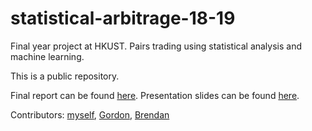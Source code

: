 # statistical-arbitrage-18-19
Final year project at HKUST. Pairs trading using statistical analysis and machine learning.

This is a public repository.

Final report can be found [here](https://github.com/wywongbd/statistical-arbitrage-18-19/blob/master/reports/FYP_Final_Report_LZ2.pdf).
Presentation slides can be found [here](https://github.com/wywongbd/statistical-arbitrage-18-19/blob/master/reports/FYP_Final_Presentation.pdf).

Contributors: [myself](https://github.com/wywongbd), [Gordon](https://github.com/GordonCW), [Brendan](https://github.com/thambrendan)
